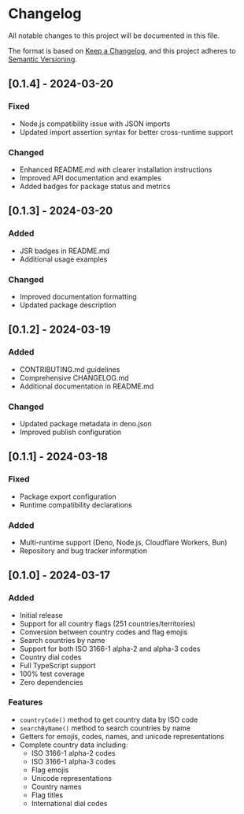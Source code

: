# Changelog

All notable changes to this project will be documented in this file.

The format is based on [Keep a Changelog](https://keepachangelog.com/en/1.0.0/),
and this project adheres to
[Semantic Versioning](https://semver.org/spec/v2.0.0.html).

## [0.1.4] - 2024-03-20

### Fixed

- Node.js compatibility issue with JSON imports
- Updated import assertion syntax for better cross-runtime support

### Changed

- Enhanced README.md with clearer installation instructions
- Improved API documentation and examples
- Added badges for package status and metrics

## [0.1.3] - 2024-03-20

### Added

- JSR badges in README.md
- Additional usage examples

### Changed

- Improved documentation formatting
- Updated package description

## [0.1.2] - 2024-03-19

### Added

- CONTRIBUTING.md guidelines
- Comprehensive CHANGELOG.md
- Additional documentation in README.md

### Changed

- Updated package metadata in deno.json
- Improved publish configuration

## [0.1.1] - 2024-03-18

### Fixed

- Package export configuration
- Runtime compatibility declarations

### Added

- Multi-runtime support (Deno, Node.js, Cloudflare Workers, Bun)
- Repository and bug tracker information

## [0.1.0] - 2024-03-17

### Added

- Initial release
- Support for all country flags (251 countries/territories)
- Conversion between country codes and flag emojis
- Search countries by name
- Support for both ISO 3166-1 alpha-2 and alpha-3 codes
- Country dial codes
- Full TypeScript support
- 100% test coverage
- Zero dependencies

### Features

- `countryCode()` method to get country data by ISO code
- `searchByName()` method to search countries by name
- Getters for emojis, codes, names, and unicode representations
- Complete country data including:
  - ISO 3166-1 alpha-2 codes
  - ISO 3166-1 alpha-3 codes
  - Flag emojis
  - Unicode representations
  - Country names
  - Flag titles
  - International dial codes
